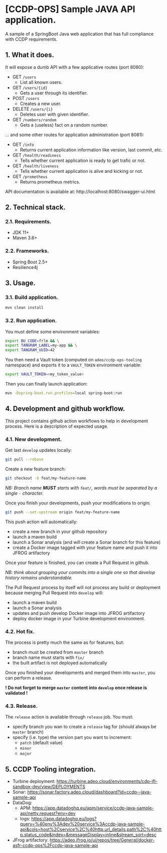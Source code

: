 # [CCDP-OPS] Sample JAVA API application.

A sample of a SpringBoot Java web application that has full compliance with CCDP requirements.

## 1. What it does.

It will expose a dumb API with a few applicative routes (port 8080):

- GET `/users`
  - List all known users.
- GET `/users/{id}`
  - Gets a user through its identifier.
- POST `/users`
  - Creates a new user.
- DELETE `/users/{i}`
  - Deletes user with given identifier.
- GET `/numbers/random`
  - Gets a (useless) fact on a random number.

... and some other routes for application administration (port 8081):

- GET `/info`
  - Returns current application information like version, last commit, etc.
- GET `/health/readiness`
  - Tells whether current application is ready to get trafic or not.
- GET `/health/liveness`
  - Tells whether current application is alive and kicking or not.
- GET `/prometheus`
  - Returns prometheus metrics.


API documentation is available at: http://localhost:8080/swagger-ui.html

## 2. Technical stack.

### 2.1. Requirements.

- JDK 11+
- Maven 3.6+

### 2.2. Frameworks.

- Spring Boot 2.5+
- Resilience4j

## 3. Usage.

### 3.1. Build application.

```bash
mvn clean install
```

### 3.2. Run application.

You must define some environment variables:

```bash
export BU_CODE=frlm && \
export TANGRAM_LABEL=my-app && \
export TANGRAM_UUID=42
```

You then need a Vault token (computed on `adeo/ccdp-ops-tooling` namespace) and exports it to a `VAULT_TOKEN` environment variable:

```bash
export VAULT_TOKEN=<my_token_value>
```

Then you can finally launch application:

```bash
mvn -Dspring-boot.run.profiles=local spring-boot:run
```

## 4. Development and github workflow.

This project contains github action workflows to help in development process. Here is a description of expected usage.

### 4.1. New development.

Get last `develop` updates locally:

```bash
git pull --rebase
```

Create a new feature branch:

```bash
git checkout -b feat/my-feature-name
```

_NB: Branch name __MUST__ starts with `feat/`, words must be separated by a single `-` character._

Once you finish your developments, push your modifications to origin:

```bash
git push --set-upstream origin feat/my-feature-name
```

This push action will automatically:
- create a new branch in your github repository
- launch a maven build
- launch a Sonar analysis (and will create a Sonar branch for this feature)
- create a Docker image tagged with your feature name and push it into JFROG artifactory

Once your feature is finished, you can create a Pull Request in github.

_NB: think about grouping your commits into a single one so that develop history remains understandable._

The Pull Request process by itself will not process any build or deployment because merging Pull Request into `develop` will:
- launch a maven build
- launch a Sonar analysis
- updates and push develop Docker image into JFROG artifactory
- deploy docker image in your Turbine development environment.

### 4.2. Hot fix.

The process is pretty much the same as for features, but:

- branch must be created from `master` branch
- branch name must starts with `fix/`
- the built artifact is not deployed automatically

Once you finished your developments and merged them into `master`, you can perform a release.

__! Do not forget to merge `master` content into `develop` once release is validated !__

### 4.3. Release.

The `release` action is available through `release` job. You must:

- specify branch you wan to create a `release` tag for (should always be `master` branch)
- specify (i.e. type) the version part you want to increment:
  - `patch` (default value)
  - `minor`
  - `major`
 
## 5. CCDP Tooling integration.

- Turbine deployment: https://turbine.adeo.cloud/environments/cdp-jfl-sandbox-dev/view/DEPLOYMENTS
- Sonar: https://sonar.factory.adeo.cloud/dashboard?id=ccdp--java-sample-api
- DataDog: 
  - APM: https://app.datadoghq.eu/apm/service/ccdp-java-sample-api/netty.request?env=dev
  - logs: https://app.datadoghq.eu/logs?query=%40env%3Adev%20service%3Accdp-java-sample-api&cols=host%2Cservice%2C%40http.url_details.path%2C%40http.status_code&index=&messageDisplay=inline&stream_sort=desc
- JFrog artifactory: https://adeo.jfrog.io/ui/repos/tree/General/docker-asfr-ccdp-ops%2Fccdp-java-sample-api 